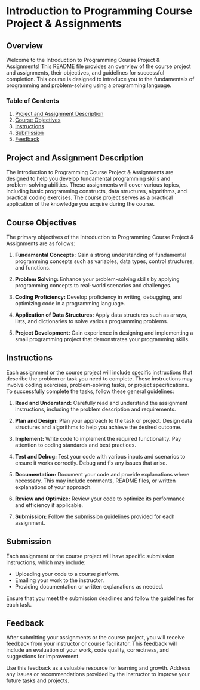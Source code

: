 # Introduction to Programming Course Project & Assignments

## Overview

Welcome to the Introduction to Programming Course Project & Assignments! This README file provides an overview of the course project and assignments, their objectives, and guidelines for successful completion. This course is designed to introduce you to the fundamentals of programming and problem-solving using a programming language.

### Table of Contents

1. [Project and Assignment Description](#project-and-assignment-description)
2. [Course Objectives](#course-objectives)
3. [Instructions](#instructions)
4. [Submission](#submission)
5. [Feedback](#feedback)

## Project and Assignment Description

The Introduction to Programming Course Project & Assignments are designed to help you develop fundamental programming skills and problem-solving abilities. These assignments will cover various topics, including basic programming constructs, data structures, algorithms, and practical coding exercises. The course project serves as a practical application of the knowledge you acquire during the course.

## Course Objectives

The primary objectives of the Introduction to Programming Course Project & Assignments are as follows:

1. **Fundamental Concepts:** Gain a strong understanding of fundamental programming concepts such as variables, data types, control structures, and functions.

2. **Problem Solving:** Enhance your problem-solving skills by applying programming concepts to real-world scenarios and challenges.

3. **Coding Proficiency:** Develop proficiency in writing, debugging, and optimizing code in a programming language.

4. **Application of Data Structures:** Apply data structures such as arrays, lists, and dictionaries to solve various programming problems.

5. **Project Development:** Gain experience in designing and implementing a small programming project that demonstrates your programming skills.

## Instructions

Each assignment or the course project will include specific instructions that describe the problem or task you need to complete. These instructions may involve coding exercises, problem-solving tasks, or project specifications. To successfully complete the tasks, follow these general guidelines:

1. **Read and Understand:** Carefully read and understand the assignment instructions, including the problem description and requirements.

2. **Plan and Design:** Plan your approach to the task or project. Design data structures and algorithms to help you achieve the desired outcome.

3. **Implement:** Write code to implement the required functionality. Pay attention to coding standards and best practices.

4. **Test and Debug:** Test your code with various inputs and scenarios to ensure it works correctly. Debug and fix any issues that arise.

5. **Documentation:** Document your code and provide explanations where necessary. This may include comments, README files, or written explanations of your approach.

6. **Review and Optimize:** Review your code to optimize its performance and efficiency if applicable.

7. **Submission:** Follow the submission guidelines provided for each assignment.

## Submission

Each assignment or the course project will have specific submission instructions, which may include:

- Uploading your code to a course platform.
- Emailing your work to the instructor.
- Providing documentation or written explanations as needed.

Ensure that you meet the submission deadlines and follow the guidelines for each task.

## Feedback

After submitting your assignments or the course project, you will receive feedback from your instructor or course facilitator. This feedback will include an evaluation of your work, code quality, correctness, and suggestions for improvement.

Use this feedback as a valuable resource for learning and growth. Address any issues or recommendations provided by the instructor to improve your future tasks and projects.
